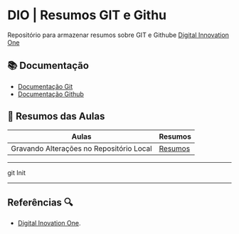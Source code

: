 
# DIO | Resumos GIT e Githu

Repositório para armazenar resumos sobre GIT e Githube  [Digital Innovation One](https://github.com/alan-nunes/repo-remote)

## 📚 Documentação
- [Documentação Git](https://docs.github.com/pt)
- [Documentação Github](https://docs.github.com/pt)

## 🧾 Resumos das Aulas

| Aulas | Resumos|
|-------|--------|
|Gravando Alterações no Repositório Local | [Resumos]() |

___ 
git Init
___

## Referências 🔍
- [Digital Inovation One]().